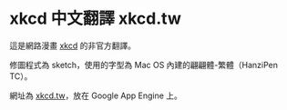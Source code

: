 # xkcd 中文翻譯 xkcd.tw

這是網路漫畫 [xkcd](https://xkcd.com) 的非官方翻譯。

修圖程式為 sketch，使用的字型為 Mac OS 內建的翩翩體-繁體（HanziPen TC）。

網址為 [xkcd.tw](https://xkcd.tw)，放在 Google App Engine 上。

